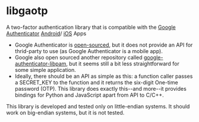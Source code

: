 # libgaotp

A two-factor authentication library that is compatible with the
[Google Authenticator](https://en.wikipedia.org/wiki/Google_Authenticator) [Android](https://play.google.com/store/apps/details?id=com.google.android.apps.authenticator2&hl=en&gl=US&pli=1)/
[iOS](https://apps.apple.com/us/app/google-authenticator/id388497605) Apps
  * Google Authenticator is [open-sourced](https://github.com/google/google-authenticator), but it does not provide
  an API for thrid-party to use (as Google Authenticator is a mobile app).
  * Google also open sourced another repository called [google-authenticator-libpam](https://github.com/google/google-authenticator-libpam), but
  it seems still a bit less straightforward for some simple application.
  * Ideally, there should be an API as simple as this: a function caller passes a SECRET_KEY to the function and
  it returns the six-digit One-time password (OTP). This library does exactly this--and more--it provides bindings for
  Python and JavaScript apart from API to C/C++.

This library is developed and tested only on little-endian systems. It should work on big-endian systems, but it is
not tested.